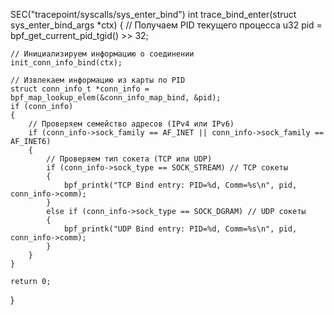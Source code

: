 SEC("tracepoint/syscalls/sys_enter_bind")
int trace_bind_enter(struct sys_enter_bind_args *ctx)
{
    // Получаем PID текущего процесса
    u32 pid = bpf_get_current_pid_tgid() >> 32;

    // Инициализируем информацию о соединении
    init_conn_info_bind(ctx);

    // Извлекаем информацию из карты по PID
    struct conn_info_t *conn_info = bpf_map_lookup_elem(&conn_info_map_bind, &pid);
    if (conn_info)
    {
        // Проверяем семейство адресов (IPv4 или IPv6)
        if (conn_info->sock_family == AF_INET || conn_info->sock_family == AF_INET6)
        {
            // Проверяем тип сокета (TCP или UDP)
            if (conn_info->sock_type == SOCK_STREAM) // TCP сокеты
            {
                bpf_printk("TCP Bind entry: PID=%d, Comm=%s\n", pid, conn_info->comm);
            }
            else if (conn_info->sock_type == SOCK_DGRAM) // UDP сокеты
            {
                bpf_printk("UDP Bind entry: PID=%d, Comm=%s\n", pid, conn_info->comm);
            }
        }
    }

    return 0;
}
